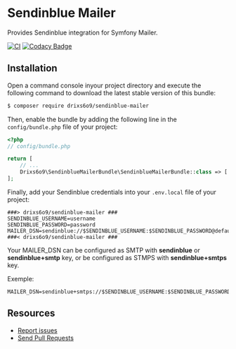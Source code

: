 Sendinblue Mailer
=================

Provides Sendinblue integration for Symfony Mailer.

[![CI](https://github.com/drixs6o9/sendinblue-mailer/workflows/CI/badge.svg)](https://github.com/drixs6o9/sendinblue-mailer/actions?query=workflow%3ACI)
[![Codacy Badge](https://api.codacy.com/project/badge/Grade/878ae9f3a3a74b29b143637c085cd9b2)](https://app.codacy.com/manual/yann.lucas/sendinblue-mailer?utm_source=github.com&utm_medium=referral&utm_content=drixs6o9/sendinblue-mailer&utm_campaign=Badge_Grade_Settings)

Installation
------------

Open a command console inyour project directory and execute the
following command to download the latest stable version of this bundle:

```bash
$ composer require drixs6o9/sendinblue-mailer
```

Then, enable the bundle by adding the following line in the `config/bundle.php`
file of your project:

```php
<?php
// config/bundle.php

return [
    // ...
    Drixs6o9\SendinblueMailerBundle\SendinblueMailerBundle::class => ['all' => true],
];
```

Finally, add your Sendinblue credentials into your `.env.local` file of your project:
```env
###> drixs6o9/sendinblue-mailer ###
SENDINBLUE_USERNAME=username
SENDINBLUE_PASSWORD=password
MAILER_DSN=sendinblue://$SENDINBLUE_USERNAME:$SENDINBLUE_PASSWORD@default
###< drixs6o9/sendinblue-mailer ###
```

Your MAILER_DSN can be configured as SMTP with **sendinblue** or **sendinblue+smtp** key, or be configured as STMPS with **sendinblue+smtps** key.

Exemple: 
```env
MAILER_DSN=sendinblue+smtps://$SENDINBLUE_USERNAME:$SENDINBLUE_PASSWORD@default
```

Resources
---------

*   [Report issues](https://github.com/drixs6o9/sendinblue-mailer/issues)
*   [Send Pull Requests](https://github.com/drixs6o9/sendinblue-mailer/pulls)
